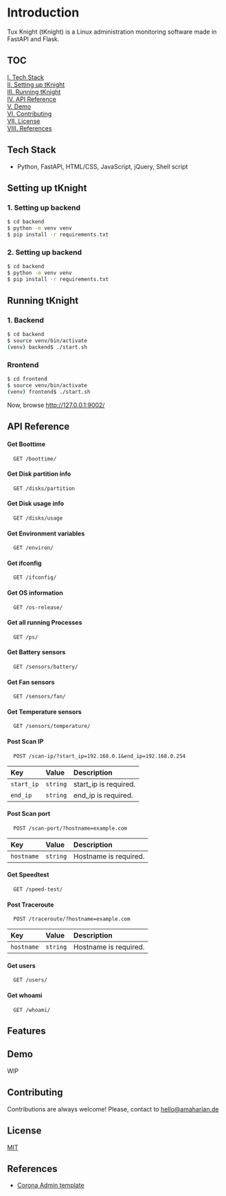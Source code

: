 # Introduction
Tux Knight (tKnight) is a Linux administration monitoring software made in FastAPI and Flask.

## TOC
[I. Tech Stack](#tech-stack)<br>
[II. Setting up tKnight](#setting-up-tknight)<br>
[III. Running tKnight](#running-tknight)<br>
[IV. API Reference](#api-reference)<br>
[V. Demo](#demo)<br>
[VI. Contributing](#contributing)<br>
[VII. License](#license)<br>
[VIII. References](#references)<br>

## Tech Stack
- Python, FastAPI, HTML/CSS, JavaScript, jQuery, Shell script

## Setting up tKnight
### 1. Setting up backend
```bash
$ cd backend
$ python -m venv venv
$ pip install -r requirements.txt
```

### 2. Setting up backend
```bash
$ cd backend
$ python -m venv venv
$ pip install -r requirements.txt
```

## Running tKnight
### 1. Backend
```bash
$ cd backend
$ source venv/bin/activate
(venv) backend$ ./start.sh
```

### Rrontend
```bash
$ cd frontend
$ source venv/bin/activate
(venv) frontend$ ./start.sh
```

Now, browse http://127.0.0.1:9002/

## API Reference
#### Get Boottime
```http
  GET /boottime/
```

#### Get Disk partition info
```http
  GET /disks/partition
```

#### Get Disk usage info
```http
  GET /disks/usage
```

#### Get Environment variables
```http
  GET /environ/
```

#### Get ifconfig
```http
  GET /ifconfig/
```

#### Get OS information
```http
  GET /os-release/
```

#### Get all running Processes
```http
  GET /ps/
```

#### Get Battery sensors  
```http
  GET /sensors/battery/
```

#### Get Fan sensors  
```http
  GET /sensors/fan/
```

#### Get Temperature sensors  
```http
  GET /sensors/temperature/
```

#### Post Scan IP
```http
  POST /scan-ip/?start_ip=192.168.0.1&end_ip=192.168.0.254
```
| Key | Value     | Description                       |
| :-------- | :------- | :-------------------------------- |
| `start_ip`  | `string` | start_ip is required. |
| `end_ip`  | `string` | end_ip is required. |

#### Post Scan port
```http
  POST /scan-port/?hostname=example.com
```
| Key | Value     | Description                       |
| :-------- | :------- | :-------------------------------- |
| `hostname`  | `string` | Hostname is required. |

#### Get Speedtest
```http
  GET /speed-test/
```

#### Post Traceroute
```http
  POST /traceroute/?hostname=example.com
```
| Key | Value     | Description                       |
| :-------- | :------- | :-------------------------------- |
| `hostname`  | `string` | Hostname is required. |

#### Get users
```http
  GET /users/
```

#### Get whoami
```http
  GET /whoami/
```

## Features


## Demo
WIP

## Contributing
Contributions are always welcome! Please, contact to hello@amaharjan.de

## License
[MIT](./LICENSE)

## References
- [Corona Admin template](https://www.bootstrapdash.com/product/corona-admin-template)



